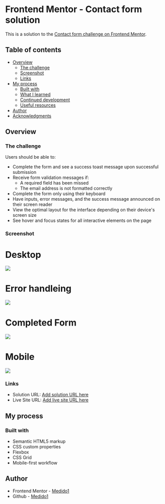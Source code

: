 # Frontend Mentor - Contact form solution

This is a solution to the [Contact form challenge on Frontend Mentor](https://www.frontendmentor.io/challenges/contact-form--G-hYlqKJj).

## Table of contents

- [Overview](#overview)
  - [The challenge](#the-challenge)
  - [Screenshot](#screenshot)
  - [Links](#links)
- [My process](#my-process)
  - [Built with](#built-with)
  - [What I learned](#what-i-learned)
  - [Continued development](#continued-development)
  - [Useful resources](#useful-resources)
- [Author](#author)
- [Acknowledgments](#acknowledgments)

## Overview

### The challenge

Users should be able to:

- Complete the form and see a success toast message upon successful submission
- Receive form validation messages if:
  - A required field has been missed
  - The email address is not formatted correctly
- Complete the form only using their keyboard
- Have inputs, error messages, and the success message announced on their screen reader
- View the optimal layout for the interface depending on their device's screen size
- See hover and focus states for all interactive elements on the page

### Screenshot

# Desktop
![](./sceenShots/desktopss.png)
# Error handleing
![](./sceenShots/errorHandanding.png)
# Completed Form
![](./sceenShots//completedForm.png)
# Mobile
![](./sceenShots/mobileSS.png)

### Links

- Solution URL: [Add solution URL here](https://github.com/Medido1/Frontend-Mentor-Contact-form)
- Live Site URL: [Add live site URL here](https://medido1.github.io/Frontend-Mentor-Contact-form/)

## My process

### Built with

- Semantic HTML5 markup
- CSS custom properties
- Flexbox
- CSS Grid
- Mobile-first workflow

## Author

- Frontend Mentor - [Medido1](https://www.frontendmentor.io/profile/Medido1)
- Github - [Medido1](https://github.com/Medido1)